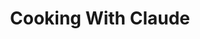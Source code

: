 ---
layout: tag
title: "Cooking With Claude"
tag: cooking-with-claude
permalink: /tags/cooking-with-claude/
---